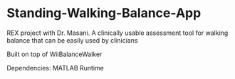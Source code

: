 # Standing-Walking-Balance-App
REX project with Dr. Masani. A clinically usable assessment tool for walking balance that can be easily used by clinicians

Built on top of WiiBalanceWalker

Dependencies: MATLAB Runtime
